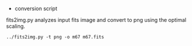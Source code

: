 * conversion script

fits2img.py analyzes input fits image and convert to png using the optimal scaling.

```
../fits2img.py -t png -o m67 m67.fits  
```


